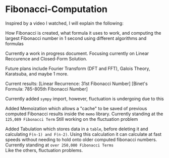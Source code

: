 # Fibonacci-Computation

Inspired by a video I watched, I will explain the following:

How Fibonacci is created, what formula it uses to work, and computing the largest Fibonacci number in 1 second using different algorithms and formulas

Currently a work in progress document. Focusing currently on Linear Reccurence and Closed-Form Solution.

Future plans include Fourier Transform (DFT and FFT), Galois Theory, Karatsuba, and maybe 1 more.

Current results: [Linear Recurrence: 31st Fibonacci Number] [Binet's Formula: 785-805th Fibonacci Number]

Currently added `sympy` import, however, fluctuation is undergoing due to this

Added Memoization which allows a "cache" to be saved of previous computed Fibonacci results inside the `memo` library. Currently standing at the `125,089 Fibonacci Term`
Still working on the fluctuation problem

Added Tabulation which stores data in a `table`, before deleting it and calculating `F(n-1) and F(n-2)`. Using this calculation it can calculate at fast speeds without needing to hold onto older computed fibonacci numbers. Currently standing at `over 250,000 Fibonacci Terms`  
Like the others, fluctuation problems.
